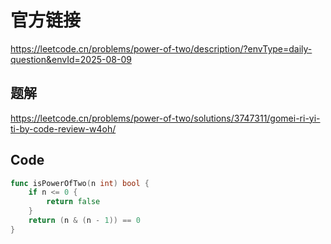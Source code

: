 # 官方链接
https://leetcode.cn/problems/power-of-two/description/?envType=daily-question&envId=2025-08-09

## 题解
https://leetcode.cn/problems/power-of-two/solutions/3747311/gomei-ri-yi-ti-by-code-review-w4oh/

## Code
```go
func isPowerOfTwo(n int) bool {
    if n <= 0 {
        return false
    }
    return (n & (n - 1)) == 0
}
```